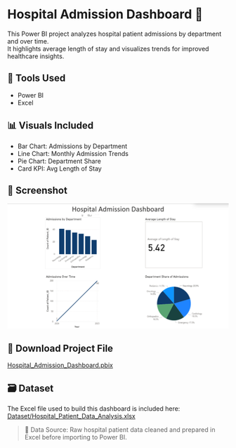 # Hospital Admission Dashboard 🏥

This Power BI project analyzes hospital patient admissions by department and over time.  
It highlights average length of stay and visualizes trends for improved healthcare insights.

## 🔧 Tools Used
- Power BI
- Excel

## 📊 Visuals Included
- Bar Chart: Admissions by Department
- Line Chart: Monthly Admission Trends
- Pie Chart: Department Share
- Card KPI: Avg Length of Stay

## 📸 Screenshot
![Dashboard](screenshots/Dashboard.png)

## 📁 Download Project File
[Hospital_Admission_Dashboard.pbix](Hospital_Admission_Dashboard.pbix)

## 🗃️ Dataset

The Excel file used to build this dashboard is included here:  
[Dataset/Hospital_Patient_Data_Analysis.xlsx](Dataset/Hospital_Patient_Data_Analysis.xlsx)

> 📂 Data Source: Raw hospital patient data cleaned and prepared in Excel before importing to Power BI.




